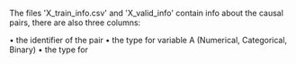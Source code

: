 The files 'X_train_info.csv' and 'X_valid_info' contain info about the causal
pairs, there are also three columns:

• the identifier of the pair
• the type for variable A (Numerical, Categorical, Binary)
• the type for